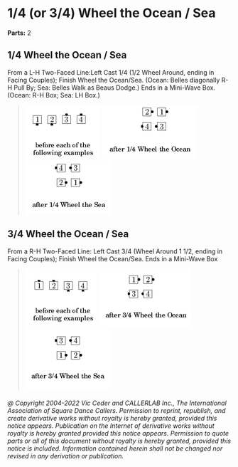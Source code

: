 
# 1/4 (or 3/4) Wheel the Ocean / Sea

**Parts:** 2  

## 1/4 Wheel the Ocean / Sea

From a L-H Two-Faced Line:Left Cast 1/4 (1/2 Wheel Around, 
ending in Facing Couples);
Finish Wheel the Ocean/Sea.
(Ocean: Belles diagonally R-H Pull By; Sea:
Belles Walk as Beaus Dodge.) Ends in a Mini-Wave Box. 
(Ocean: R-H Box; Sea: LH Box.)

> 
> ![alt](1_4_wheel-1.png)
> ![alt](1_4_wheel-2.png)
> ![alt](1_4_wheel-3.png)
>

## 3/4 Wheel the Ocean / Sea

From a R-H Two-Faced Line: Left Cast 3/4 (Wheel Around 1 1/2, ending in Facing
Couples); Finish Wheel the Ocean/Sea. Ends in a Mini-Wave Box

>
> ![alt](3_4_wheel-1.png)
> ![alt](3_4_wheel-2.png)
> ![alt](3_4_wheel-3.png)
>

###### @ Copyright 2004-2022 Vic Ceder and CALLERLAB Inc., The International Association of Square Dance Callers. Permission to reprint, republish, and create derivative works without royalty is hereby granted, provided this notice appears. Publication on the Internet of derivative works without royalty is hereby granted provided this notice appears. Permission to quote parts or all of this document without royalty is hereby granted, provided this notice is included. Information contained herein shall not be changed nor revised in any derivation or publication.
